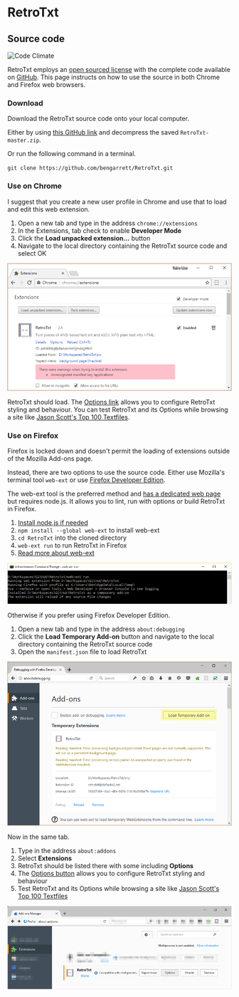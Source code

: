 # RetroTxt

## Source code

![Code Climate](https://codeclimate.com/github/bengarrett/RetroTxt/badges/gpa.svg)

RetroTxt employs an [open sourced license](https://choosealicense.com/licenses/lgpl-3.0/) with the complete code available on [GitHub](https://github.com/bengarrett/RetroTxt). This page instructs on how to use the source in both Chrome and Firefox web browsers.

### Download

Download the RetroTxt source code onto your local computer.

Either by using [this GitHub link](https://github.com/bengarrett/RetroTxt/archive/master.zip) and decompress the saved `RetroTxt-master.zip`.

Or run the following command in a terminal.

`git clone https://github.com/bengarrett/RetroTxt.git`

### Use on Chrome

I suggest that you create a new user profile in Chrome and use that to load and edit this web extension.

1. Open a new tab and type in the address `chrome://extensions`
1. In the Extensions, tab check to enable  __Developer Mode__
1. Click the __Load unpacked extension...__ button
1. Navigate to the local directory containing the RetroTxt source code and select OK

![Font options selection](assets/sourcecode_chrome_loaded.png)

RetroTxt should load. The [Options link](options.md) allows you to configure RetroTxt styling and behaviour. You can test RetroTxt and its Options while browsing a site like [Jason Scott's Top 100 Textfiles](http://textfiles.com/100/).

### Use on Firefox

Firefox is locked down and doesn't permit the loading of extensions outside of the Mozilla Add-ons page.

Instead, there are two options to use the source code. Either use Mozilla's terminal tool `web-ext` or use [Firefox Developer Edition](https://www.mozilla.org/en-US/firefox/developer/).

The web-ext tool is the preferred method and [has a dedicated web page](https://developer.mozilla.org/en-US/Add-ons/WebExtensions/Getting_started_with_web-ext) but requires node.js. It allows you to lint, run with options or build RetroTxt in Firefox.

1. [Install node.js if needed](https://nodejs.org)
1. `npm install --global web-ext` to install web-ext
1. `cd RetroTxt` into the cloned directory
1. `web-ext run` to run RetroTxt in Firefox
1. [Read more about web-ext](https://developer.mozilla.org/en-US/Add-ons/WebExtensions/Getting_started_with_web-ext)

![web-ext run example](assets/web-ext_example.png)

Otherwise if you prefer using Firefox Developer Edition.

1. Open a new tab and type in the address `about:debugging`
1. Click the __Load Temporary Add-on__ button and navigate to the local directory containing the RetroTxt source code
1. Open the `manifest.json` file to load RetroTxt

![Font options selection](assets/sourcecode_firefox.png)

Now in the same tab.

1. Type in the address `about:addons`
1. Select __Extensions__
1. RetroTxt should be listed there with some including __Options__
1. The [Options button](options.md) allows you to configure RetroTxt styling and behaviour
1. Test RetroTxt and its Options while browsing a site like [Jason Scott's Top 100 Textfiles](http://textfiles.com/100/)

![Font options selection](assets/sourcecode_firefox_addons.png)
